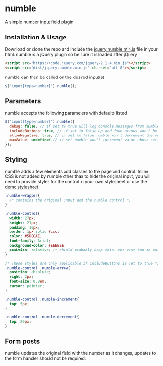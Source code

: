 # numble
A simple number input field plugin

## Installation & Usage
Download or clone the repo and include the [jquery.numble.min.js](https://raw.githubusercontent.com/jasonyost/numble/master/dist/jquery.numble.min.js) file in your html. numble is a jQuery plugin so be sure it is loaded after jQuery

```html
<script src="https://code.jquery.com/jquery-2.1.4.min.js"></script>
<script src="dist/jquery.numble.min.js" charset="utf-8"></script>
```

numble can then be called on the desired input(s)

```javascript
$('input[type=number]').numble();
```

## Parameters
numble accepts the following parameters with defaults listed

```javascript
$('input[type=number]').numble({
  debug: false, // if set to true will log console messages from numble
  includeButtons: true, // if set to false up and down arrows won't be added to the control
  allowNegative: true, // if set to false numble won't decrement the value below zero
  maxValue: undefined // if set numble won't increment value above setting
});
```

## Styling
numble adds a few elements add classes to the page and control. Inline CSS is not added by numble other than to hide the original input, you will need to provide styles for the control in your own stylesheet or use the [demo stylesheet](https://raw.githubusercontent.com/jasonyost/numble/master/demo/demo.css).

```css
.numble-wrapper{
  /* contains the original input and the numble control */
}

.numble-control{
  width: 27px;
  height: 21px;
  padding: 10px;
  border: 1px solid #ccc;
  color: #5D8CAE;
  font-family: Arial;
  background-color: #EEEEEE;
  position: relative; /* should probably keep this, the rest can be customized to your liking */
}

/* These styles are only applicable if includeButtons is set to true */
.numble-control .numble-arrow{
  position: absolute;
  right: 2px;
  font-size: 0.8em;
  cursor: pointer;
}

.numble-control .numble-increment{
  top: 5px;
}

.numble-control .numble-decrement{
  top: 20px;
}
```

## Form posts
numble updates the original field with the number as it changes, updates to the form handler should not be required.
